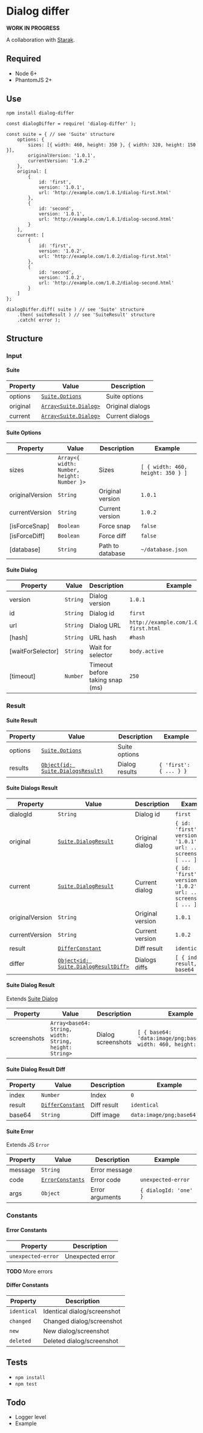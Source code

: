 # Dialog differ

__WORK IN PROGRESS__

A collaboration with [Starak](https://github.com/starak).

## Required

- Node 6+
- PhantomJS 2+

## Use

`npm install dialog-differ`

```
const dialogDiffer = require( 'dialog-differ' );

const suite = { // see 'Suite' structure
    options: {
        sizes: [{ width: 460, height: 350 }, { width: 320, height: 150 }],
        originalVersion: '1.0.1',
        currentVersion: '1.0.2'        
    },
    original: [
        {
            id: 'first',
            version: '1.0.1',
            url: 'http://example.com/1.0.1/dialog-first.html'
        },
        {
            id: 'second',
            version: '1.0.1',
            url: 'http://example.com/1.0.1/dialog-second.html'
        }
    ],
    current: [
        {
            id: 'first',
            version: '1.0.2',
            url: 'http://example.com/1.0.2/dialog-first.html'
        },
        {
            id: 'second',
            version: '1.0.2',
            url: 'http://example.com/1.0.2/dialog-second.html'
        }
    ]
};

dialogDiffer.diff( suite ) // see 'Suite' structure
    .then( suiteResult ) // see 'SuiteResult' structure
    .catch( error );
```

## Structure

### Input

#### Suite

| Property | Value | Description |
| --- | --- | --- |
| options | [`Suite.Options`](#suite-options) | Suite options |
| original | [`Array<Suite.Dialog>`](#suite-dialog) | Original dialogs |
| current | [`Array<Suite.Dialog>`](#suite-dialog) | Current dialogs |

#### Suite Options

| Property | Value | Description | Example |
| --- | --- | --- | --- |
| sizes | `Array<{ width: Number, height: Number }>` | Sizes | `[ { width: 460, height: 350 } ]`  | 
| originalVersion | `String` | Original version | `1.0.1` |
| currentVersion | `String` | Current version | `1.0.2`|
| \[isForceSnap] | `Boolean` | Force snap | `false`| 
| \[isForceDiff] | `Boolean` | Force diff | `false`| 
| \[database] | `String` | Path to database | `~/database.json`| 

#### Suite Dialog

| Property | Value | Description | Example |
| --- | --- | --- | --- |
| version | `String` | Dialog version | `1.0.1` |
| id | `String` | Dialog id | `first` |
| url | `String` | Dialog URL | `http://example.com/1.0.1/dialog-first.html` |
| \[hash] | `String` | URL hash | `#hash` |
| \[waitForSelector] | `String` | Wait for selector | `body.active` |
| \[timeout] | `Number` | Timeout before taking snap (ms) | `250` |

### Result

#### Suite Result

| Property | Value | Description | Example |
| --- | --- | --- | --- |
| options | [`Suite.Options`](#suite-options) | Suite options |
| results | [`Object{id: Suite.DialogsResult}`](#suite-dialogs-result) | Dialog results | `{ 'first': { ... } }` |

#### Suite Dialogs Result

| Property | Value | Description | Example |
| --- | --- | --- | --- |
| dialogId | `String` | Dialog id | `first` |
| original | [`Suite.DialogResult`](#suite-dialog-result) | Original dialog | `{ id: 'first', version: '1.0.1', url: ..., screenshots: [ ... ] }` |
| current | [`Suite.DialogResult`](#suite-dialog-result) | Current dialog | `{ id: 'first', version: '1.0.2', url: ..., screenshots: [ ... ] }` |
| originalVersion | `String` | Original version | `1.0.1` |
| currentVersion | `String` | Current version | `1.0.2` |
| result | [`DifferConstant`](#differ-constants) | Diff result | `identical` |
| differ | [`Object<id: Suite.DialogResultDiff>`](#suite-dialog-result-diff) | Dialogs diffs | `[ { index, result, base64 } ]` |

#### Suite Dialog Result

Extends [Suite Dialog](#suite-dialog)

| Property | Value | Description | Example |
| --- | --- | --- | --- |
| screenshots | `Array<base64: String, width: String, height: String>` | Dialog screenshots | `[ { base64: 'data:image/png;base64,...', width: 460, height: 350 } ]` |

#### Suite Dialog Result Diff

| Property | Value | Description | Example |
| --- | --- | --- | --- |
| index | `Number` | Index | `0` |
| result | [`DifferConstant`](#differ-constants) | Diff result | `identical` |
| base64 | `String` | Diff image | `data:image/png;base64,...` |

#### Suite Error

Extends JS `Error`

| Property | Value | Description | Example |
| --- | --- | --- | --- |
| message | `String` | Error message |
| code | [`ErrorConstants`](#error-constants) | Error code | `unexpected-error` |
| args | `Object` | Error arguments | `{ dialogId: 'one' }` |

### Constants

#### Error Constants

| Property | Description |
| --- | --- |
| `unexpected-error` | Unexpected error |

**TODO** More errors

#### Differ Constants

| Property | Description |
| --- | --- |
| `identical` | Identical dialog/screenshot |
| `changed` | Changed dialog/screenshot |
| `new` | New dialog/screenshot |
| `deleted` | Deleted dialog/screenshot |

## Tests

- `npm install`
- `npm test`

## Todo

- Logger level
- Example
